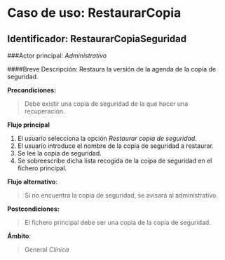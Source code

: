 Caso de uso: RestaurarCopia
===========================

Identificador: RestaurarCopiaSeguridad
--------------------------------------

###Actor principal: *Administrativo*

####Breve Descripción: Restaura la versión de la agenda de la copia de seguridad.

**Precondiciones:**
>Debe existir una copia de seguridad de la que hacer una recuperación.

**Flujo principal**

1.  El usuario selecciona la opción _Restaurar copia de seguridad_.
2.  El usuario introduce el nombre de la copia de seguridad a restaurar.
3.  Se lee la copia de seguridad.
4.  Se sobreescribe dicha lista recogida de la coipa de seguridad en el fichero principal.



**Flujo alternativo**:
>Si no encuentra la copia de seguridad, se avisará al administrativo.

**Postcondiciones:**
>El fichero principal debe ser una copia de la copia de seguridad.

**Ámbito**:
>General *Clínica*
